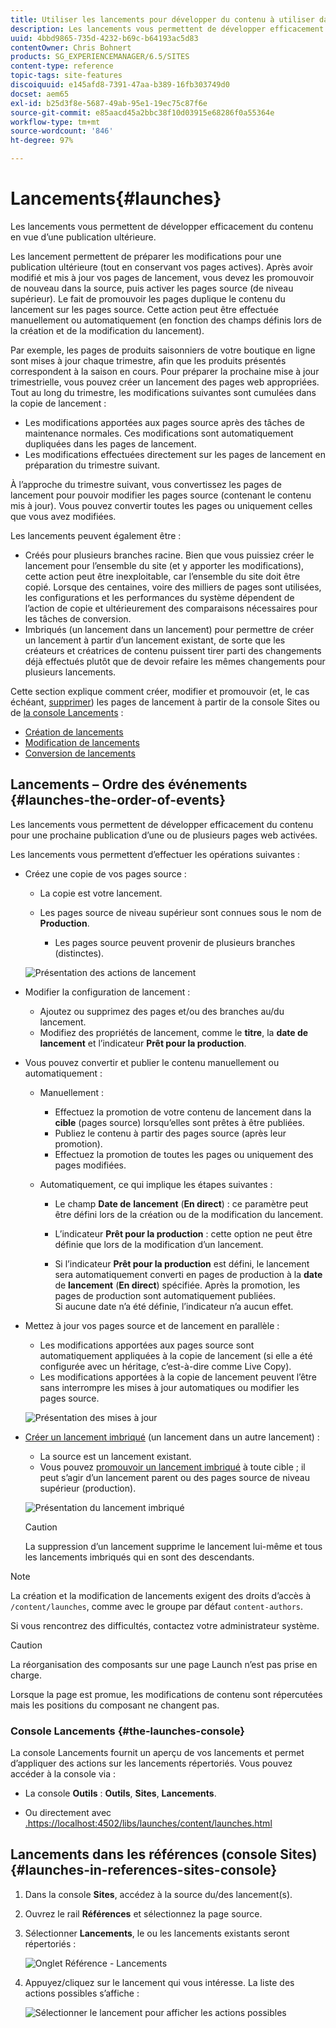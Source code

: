 ```yaml
---
title: Utiliser les lancements pour développer du contenu à utiliser dans une publication ultérieure
description: Les lancements vous permettent de développer efficacement du contenu en vue d’une publication ultérieure. Les lancements permettent de préparer les modifications pour une publication à venir, tout en conservant vos pages actuelles.
uuid: 4bbd9865-735d-4232-b69c-b64193ac5d83
contentOwner: Chris Bohnert
products: SG_EXPERIENCEMANAGER/6.5/SITES
content-type: reference
topic-tags: site-features
discoiquuid: e145afd8-7391-47aa-b389-16fb303749d0
docset: aem65
exl-id: b25d3f8e-5687-49ab-95e1-19ec75c87f6e
source-git-commit: e85aacd45a2bbc38f10d03915e68286f0a55364e
workflow-type: tm+mt
source-wordcount: '846'
ht-degree: 97%

---
```


# Lancements{#launches}

Les lancements vous permettent de développer efficacement du contenu en vue d’une publication ultérieure.

Les lancement permettent de préparer les modifications pour une publication ultérieure (tout en conservant vos pages actives). Après avoir modifié et mis à jour vos pages de lancement, vous devez les promouvoir de nouveau dans la source, puis activer les pages source (de niveau supérieur). Le fait de promouvoir les pages duplique le contenu du lancement sur les pages source. Cette action peut être effectuée manuellement ou automatiquement (en fonction des champs définis lors de la création et de la modification du lancement).

Par exemple, les pages de produits saisonniers de votre boutique en ligne sont mises à jour chaque trimestre, afin que les produits présentés correspondent à la saison en cours. Pour préparer la prochaine mise à jour trimestrielle, vous pouvez créer un lancement des pages web appropriées. Tout au long du trimestre, les modifications suivantes sont cumulées dans la copie de lancement :

* Les modifications apportées aux pages source après des tâches de maintenance normales. Ces modifications sont automatiquement dupliquées dans les pages de lancement.
* Les modifications effectuées directement sur les pages de lancement en préparation du trimestre suivant.

À l’approche du trimestre suivant, vous convertissez les pages de lancement pour pouvoir modifier les pages source (contenant le contenu mis à jour). Vous pouvez convertir toutes les pages ou uniquement celles que vous avez modifiées.

Les lancements peuvent également être :

* Créés pour plusieurs branches racine. Bien que vous puissiez créer le lancement pour l’ensemble du site (et y apporter les modifications), cette action peut être inexploitable, car l’ensemble du site doit être copié. Lorsque des centaines, voire des milliers de pages sont utilisées, les configurations et les performances du système dépendent de l’action de copie et ultérieurement des comparaisons nécessaires pour les tâches de conversion.
* Imbriqués (un lancement dans un lancement) pour permettre de créer un lancement à partir d’un lancement existant, de sorte que les créateurs et créatrices de contenu puissent tirer parti des changements déjà effectués plutôt que de devoir refaire les mêmes changements pour plusieurs lancements.

Cette section explique comment créer, modifier et promouvoir (et, le cas échéant, [supprimer](/help/sites-authoring/launches-creating.md#deleting-a-launch)) les pages de lancement à partir de la console Sites ou de [la console Lancements](#the-launches-console) :

* [Création de lancements](/help/sites-authoring/launches-creating.md)
* [Modification de lancements](/help/sites-authoring/launches-editing.md)
* [Conversion de lancements](/help/sites-authoring/launches-promoting.md)

## Lancements – Ordre des événements {#launches-the-order-of-events}

Les lancements vous permettent de développer efficacement du contenu pour une prochaine publication d’une ou de plusieurs pages web activées.

Les lancements vous permettent d’effectuer les opérations suivantes :

* Créez une copie de vos pages source :

   * La copie est votre lancement.
   * Les pages source de niveau supérieur sont connues sous le nom de **Production**.

      * Les pages source peuvent provenir de plusieurs branches (distinctes).

  ![Présentation des actions de lancement](assets/chlimage_1-111.png)

* Modifier la configuration de lancement :

   * Ajoutez ou supprimez des pages et/ou des branches au/du lancement.
   * Modifiez des propriétés de lancement, comme le **titre**, la **date de lancement** et l’indicateur **Prêt pour la production**.

* Vous pouvez convertir et publier le contenu manuellement ou automatiquement :

   * Manuellement :

      * Effectuez la promotion de votre contenu de lancement dans la **cible** (pages source) lorsqu’elles sont prêtes à être publiées.
      * Publiez le contenu à partir des pages source (après leur promotion).
      * Effectuez la promotion de toutes les pages ou uniquement des pages modifiées.

   * Automatiquement, ce qui implique les étapes suivantes :

      * Le champ **Date de** **lancement** (**En direct**) : ce paramètre peut être défini lors de la création ou de la modification du lancement.

      * L’indicateur **Prêt pour la production** : cette option ne peut être définie que lors de la modification d’un lancement.
      * Si l’indicateur **Prêt pour la production** est défini, le lancement sera automatiquement converti en pages de production à la **date** de **lancement** (**En direct**) spécifiée. Après la promotion, les pages de production sont automatiquement publiées.\
        Si aucune date n’a été définie, l’indicateur n’a aucun effet.

* Mettez à jour vos pages source et de lancement en parallèle :

   * Les modifications apportées aux pages source sont automatiquement appliquées à la copie de lancement (si elle a été configurée avec un héritage, c’est-à-dire comme Live Copy).
   * Les modifications apportées à la copie de lancement peuvent l’être sans interrompre les mises à jour automatiques ou modifier les pages source.

  ![Présentation des mises à jour](assets/chlimage_1-112.png)

* [Créer un lancement imbriqué](/help/sites-authoring/launches-creating.md#creating-a-nested-launch) (un lancement dans un autre lancement) :

   * La source est un lancement existant.
   * Vous pouvez [promouvoir un lancement imbriqué](/help/sites-authoring/launches-promoting.md#promoting-a-nested-launch) à toute cible ; il peut s’agir d’un lancement parent ou des pages source de niveau supérieur (production).

  ![Présentation du lancement imbriqué](assets/chlimage_1-113.png)

  >[!CAUTION]
  >
  >La suppression d’un lancement supprime le lancement lui-même et tous les lancements imbriqués qui en sont des descendants.

>[!NOTE]
>
>La création et la modification de lancements exigent des droits d’accès à `/content/launches`, comme avec le groupe par défaut `content-authors`.
>
>Si vous rencontrez des difficultés, contactez votre administrateur système.

>[!CAUTION]
>
>La réorganisation des composants sur une page Launch n’est pas prise en charge.
>
>Lorsque la page est promue, les modifications de contenu sont répercutées mais les positions du composant ne changent pas.


### Console Lancements {#the-launches-console}

La console Lancements fournit un aperçu de vos lancements et permet d’appliquer des actions sur les lancements répertoriés. Vous pouvez accéder à la console via :

* La console **Outils** : **Outils**, **Sites**, **Lancements**.

* Ou directement avec [.https://localhost:4502/libs/launches/content/launches.html](https://localhost:4502/libs/launches/content/launches.html)

## Lancements dans les références (console Sites) {#launches-in-references-sites-console}

1. Dans la console **Sites**, accédez à la source du/des lancement(s).
1. Ouvrez le rail **Références** et sélectionnez la page source.
1. Sélectionner **Lancements**, le ou les lancements existants seront répertoriés :

   ![Onglet Référence - Lancements](assets/screen-shot_2019-03-05at121901-1.png)

1. Appuyez/cliquez sur le lancement qui vous intéresse. La liste des actions possibles s’affiche :

   ![Sélectionner le lancement pour afficher les actions possibles](assets/screen-shot_2019-03-05at121952-1.png)
